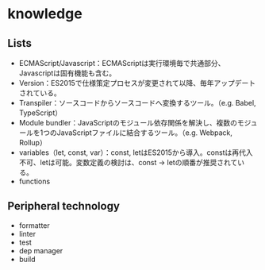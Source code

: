 # knowledge

## Lists

* ECMAScript/Javascript：ECMAScriptは実行環境毎で共通部分、Javascriptは固有機能も含む。
* Version：ES2015で仕様策定プロセスが変更されて以降、毎年アップデートされている。
* Transpiler：ソースコードからソースコードへ変換するツール。（e.g. Babel, TypeScript）
* Module bundler：JavaScriptのモジュール依存関係を解決し、複数のモジュールを1つのJavaScriptファイルに結合するツール。（e.g. Webpack, Rollup）
* variables（let, const, var）：const, letはES2015から導入。constは再代入不可、letは可能。変数定義の検討は、const -> letの順番が推奨されている。
* functions

## Peripheral technology

* formatter
* linter
* test
* dep manager
* build
